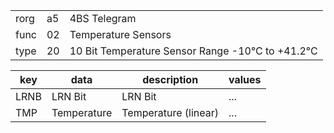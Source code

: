 
|    |   |   |
| -- | - | - |
| rorg | a5 | 4BS Telegram |
| func | 02 | Temperature Sensors |
| type | 20 | 10 Bit Temperature Sensor Range -10°C to +41.2°C |

| key | data | description | values |
| --- | --- | --- | --- |
  | LRNB | LRN Bit | LRN Bit | ... | 
| TMP | Temperature | Temperature (linear) | ... | 

  
